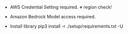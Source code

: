 - AWS Credential Setting required.
  ※ region check!

- Amazon Bedrock Model access required.

- Install library
pip3 install -r ./setup/requirements.txt -U
